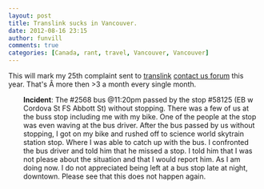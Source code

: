 ```yaml
---
layout: post
title: Translink sucks in Vancouver.
date: 2012-08-16 23:15
author: funvill
comments: true
categories: [Canada, rant, travel, Vancouver, Vancouver]
---
```

This will mark my 25th complaint sent to <a href="http://translinksucks.blogspot.ca/">translink</a> <a href="http://infomap.translink.bc.ca/hiwire?.a=cCustomerComplaint">contact us forum</a> this year. That's Â more then &gt;3 a month every single month.
<p style="padding-left: 30px;"><strong>Incident</strong>: The #2568 bus @11:20pm passed by the stop #58125 (EB w Cordova St FS Abbott St) without stopping. There was a few of us at the buss stop including me with my bike. One of the people at the stop was even waving at the bus driver. After the bus passed by us without stopping, I got on my bike and rushed off to science world skytrain station stop. Where I was able to catch up with the bus. I confronted the bus driver and told him that he missed a stop. I told him that I was not please about the situation and that I would report him. As I am doing now. I do not appreciated being left at a bus stop late at night, downtown. Please see that this does not happen again.</p>
